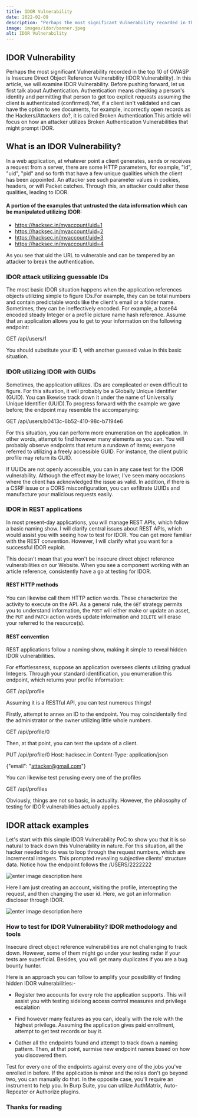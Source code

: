 ```yaml
---
title: IDOR Vulnerability
date: 2022-02-09
description: "Perhaps the most significant Vulnerability recorded in the top 10 of OWASP is Insecure Direct Object Reference Vulnerability (IDOR Vulnerability)"
image: images/idor/banner.jpeg
alt: IDOR Vulnerability
---
```


## IDOR  Vulnerability

Perhaps the most significant Vulnerability recorded in the top 10 of OWASP is Insecure Direct Object Reference Vulnerability (IDOR Vulnerability). In this article, we will examine IDOR Vulnerability. Before pushing forward, let us first talk about Authentication. 
Authentication means checking a person's identity and permitting that person to get too explicit requests assuming the client is authenticated (confirmed).Yet, if a client isn't validated and can have the option to see documents, for example, incorrectly open records as the Hackers/Attackers do?, it is called Broken Authentication.This article will focus on how an attacker utilizes Broken Authentication Vulnerabilities that might prompt IDOR.

##  What is an IDOR Vulnerability?

In a web application, at whatever point a client generates, sends or receives a request from a server, there are some HTTP parameters, for example, "id", "uid", "pid" and so forth that have a few unique qualities which the client has been appointed. An attacker see such parameter values in cookies, headers, or wifi Packet catches. Through this, an attacker could alter these qualities, leading to IDOR.


#### A portion of the examples that untrusted the data information which can be manipulated utilizing IDOR:

-  https://hacksec.in/myaccount/uid=1
-  https://hacksec.in/myaccount/uid=2
-  https://hacksec.in/myaccount/uid=3
-  https://hacksec.in/myaccount/uid=4

As you see that  uid the URL to vulnerable and can be tampered by an attacker to break the authentication.

### IDOR attack utilizing guessable IDs

The most basic IDOR situation happens when the application references objects utilizing simple to figure IDs.For example, they can be total numbers and contain predictable words like the client's email or a folder name. Sometimes, they can be ineffectively encoded. For example, a base64 encoded steady Integer or a profile picture name hash reference. Assume that an application allows you to get to your information on the following endpoint:


GET /api/users/1

You should substitute your ID 1, with another guessed value in this basic situation.

### IDOR utilizing IDOR with GUIDs


Sometimes, the application utilizes. IDs are complicated or even difficult to figure. For this situation, it will probably be a Globally Unique Identifier (GUID). You can likewise track down it under the name of Universally Unique Identifier (UUID).To progress forward with the example we gave before; the endpoint may resemble the accompanying:


GET /api/users/b0413c-6b52-410-98c-b7194e6

For this situation, you can perform more enumeration on the application. In other words, attempt to find however many elements as you can. You will probably observe endpoints that return a rundown of items; everyone referred to utilizing a freely accessible GUID. For instance, the client public profile may return its GUID.

If UUIDs are not openly accessible, you can in any case test for the IDOR vulnerability. Although the effect may be lower, I've seen many occasions where the client has acknowledged the issue as valid. In addition, if there is a CSRF issue or a CORS misconfiguration, you can exfiltrate UUIDs and manufacture your malicious requests easily.


### IDOR in REST applications

In most present-day applications, you will manage REST APIs, which follow a basic naming show. I will clarify central issues about REST APIs, which would assist you with seeing how to test for IDOR. You can get more familiar with the REST convention. However, I will clarify what you want for a successful IDOR exploit.

This doesn't mean that you won't be insecure direct object reference vulnerabilities on our Website. When you see a component working with an article reference, consistently have a go at testing for IDOR.

####  REST HTTP methods

You can likewise call them HTTP action words. These characterize the activity to execute on the API. As a general rule, the `GET` strategy permits you to understand information, the `POST` will either make or update an asset, the `PUT` and `PATCH` action words update information and `DELETE` will erase your referred to the resource(s).

#### REST convention

REST applications follow a naming show, making it simple to reveal hidden IDOR vulnerabilities.

For effortlessness, suppose an application oversees clients utilizing gradual Integers. Through your standard identification, you enumeration this endpoint, which returns your profile information:


GET /api/profile


Assuming it is a RESTful API, you can test numerous things!

Firstly, attempt to annex an ID to the endpoint. You may coincidentally find the administrator or the owner utilizing little whole numbers.


GET /api/profile/0


Then, at that point, you can test the update of a client.


PUT /api/profile/0
Host: hacksec.in
Content-Type: application/json

{"email": "attacker@gmail.com"}

You can likewise test perusing every one of the profiles


GET /api/profiles

Obviously, things are not so basic, in actuality. However, the philosophy of testing for IDOR vulnerabilities actually applies.


## IDOR attack examples

Let's start with this simple IDOR Vulnerability PoC to show you that it is so natural to track down this Vulnerability in nature. For this situation, all the hacker needed to do was to loop through the request numbers, which are incremental integers. This prompted revealing subjective clients' structure data. Notice how the endpoint follows the /USERS/2222222


![enter image description here](https://i.postimg.cc/FHPcPkPG/111.png)

Here I am just creating an account, visiting the profile, intercepting the request, and then changing the user id. Here, we got an information discloser through IDOR. 

![enter image description here](https://i.postimg.cc/XYcxngV8/222.png)

### How to test for IDOR Vulnerability? IDOR methodology and tools

Insecure direct object reference vulnerabilities are not challenging to track down. However, some of them might go under your testing radar if your tests are superficial. Besides, you will get many duplicates if you are a bug bounty hunter.

Here is an approach you can follow to amplify your possibility of finding hidden IDOR vulnerabilities:-

- Register two accounts for every role the application supports. This will assist you with testing sidelong access control measures and privilege escalation

- Find however many features as you can, ideally with the role with the highest privilege. Assuming the application gives paid enrollment, attempt to get test records or buy it.

- Gather all the endpoints found and attempt to track down a naming pattern. Then, at that point, surmise new endpoint names based on how you discovered them.

Test for every one of the endpoints against every one of the jobs you've enrolled in before. If the application is minor and the roles don't go beyond two, you can manually do that. In the opposite case, you'll require an instrument to help you. In Burp Suite, you can utilize AuthMatrix, Auto-Repeater or Authorize plugins.

### Thanks for reading
